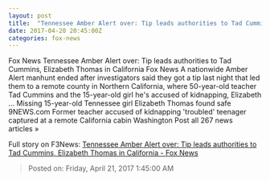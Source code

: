 ```yaml
---
layout: post
title:  "Tennessee Amber Alert over: Tip leads authorities to Tad Cummins, Elizabeth Thomas in California - Fox News"
date: 2017-04-20 20:45:00Z
categories: fox-news
---
```


Fox News Tennessee Amber Alert over: Tip leads authorities to Tad Cummins, Elizabeth Thomas in California Fox News A nationwide Amber Alert manhunt ended after investigators said they got a tip last night that led them to a remote county in Northern California, where 50-year-old teacher Tad Cummins and the 15-year-old girl he's accused of kidnapping, Elizabeth ... Missing 15-year-old Tennessee girl Elizabeth Thomas found safe 9NEWS.com Former teacher accused of kidnapping 'troubled' teenager captured at a remote California cabin Washington Post all 267 news articles »


Full story on F3News: [Tennessee Amber Alert over: Tip leads authorities to Tad Cummins, Elizabeth Thomas in California - Fox News](http://www.f3nws.com/n/NvZpJE)

> Posted on: Friday, April 21, 2017 1:45:00 AM
